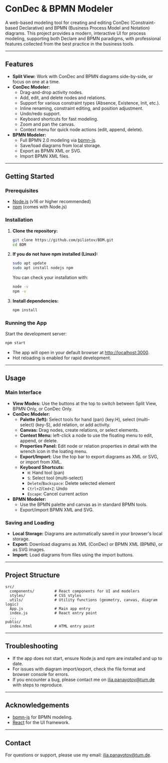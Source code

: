 # ConDec & BPMN Modeler

A web-based modeling tool for creating and editing ConDec (Constraint-based Declarative) and BPMN (Business Process Model and Notation) diagrams. This project provides a modern, interactive UI for process modeling, supporting both Declare and BPMN paradigms, with professional features collected from the best practice in the business tools.

---

## Features

- **Split View:** Work with ConDec and BPMN diagrams side-by-side, or focus on one at a time.
- **ConDec Modeler:**
  - Drag-and-drop activity nodes.
  - Add, edit, and delete nodes and relations.
  - Support for various constraint types (Absence, Existence, Init, etc.).
  - Inline renaming, constraint editing, and position adjustment.
  - Undo/redo support.
  - Keyboard shortcuts for fast modeling.
  - Zoom and pan the canvas.
  - Context menu for quick node actions (edit, append, delete).
- **BPMN Modeler:**
  - Full BPMN 2.0 modeling via [bpmn-js](https://github.com/bpmn-io/bpmn-js).
  - Save/load diagrams from local storage.
  - Export as BPMN XML or SVG.
  - Import BPMN XML files.

---

## Getting Started

### Prerequisites

- [Node.js](https://nodejs.org/) (v16 or higher recommended)
- [npm](https://www.npmjs.com/) (comes with Node.js)

### Installation

1. **Clone the repository:**
   ```bash
   git clone https://github.com/piliotov/BDM.git
   cd BDM
   ```

2. **If you do not have npm installed (Linux):**
   ```bash
   sudo apt update
   sudo apt install nodejs npm
   ```
   You can check your installation with:
   ```bash
   node -v
   npm -v
   ```

3. **Install dependencies:**
   ```bash
   npm install
   ```

### Running the App

Start the development server:

```bash
npm start
```

- The app will open in your default browser at [http://localhost:3000](http://localhost:3000).
- Hot reloading is enabled for rapid development.

---

## Usage

### Main Interface

- **View Modes:** Use the buttons at the top to switch between Split View, BPMN Only, or ConDec Only.
- **ConDec Modeler:**
  - **Palette (left):** Select tools for hand (pan) (key:H), select (multi-select) (key-S), add relation, or add activity.
  - **Canvas:** Drag nodes, create relations, or select elements.
  - **Context Menu:** left-click a node to use the floating menu to edit, append, or delete.
  - **Properties Panel:** Edit node or relation properties in detail with the wrench icon in the loating menu.
  - **Export/Import:** Use the top bar to export diagrams as XML or SVG, or import from XML.
  - **Keyboard Shortcuts:**
    - `H`: Hand tool (pan)
    - `S`: Select tool (multi-select)
    - `Delete`/`Backspace`: Delete selected element
    - `Ctrl+Z`/`Cmd+Z`: Undo
    - `Escape`: Cancel current action
- **BPMN Modeler:**
  - Use the BPMN palette and canvas as in standard BPMN tools.
  - Export/import BPMN XML and SVG.

### Saving and Loading

- **Local Storage:** Diagrams are automatically saved in your browser's local storage.
- **Export:** Download diagrams as XML (ConDec) or BPMN XML (BPMN), or as SVG images.
- **Import:** Load diagrams from files using the import buttons.

---

## Project Structure

```
src/
  components/         # React components for UI and modelers
  styles/             # CSS styles
  utils/              # Utility functions (geometry, canvas, diagram logic)
  App.js              # Main app entry
  index.js            # React entry point
  ...
public/
  index.html          # HTML entry point
```

---

## Troubleshooting

- If the app does not start, ensure Node.js and npm are installed and up to date.
- For issues with diagram import/export, check the file format and browser console for errors.
- If you encounter a bug, please contact me on [ilia.panayotov@tum.de](ilia.panayotov@tum.de) with steps to reproduce.

---

## Acknowledgements

- [bpmn-js](https://github.com/bpmn-io/bpmn-js) for BPMN modeling.
- [React](https://reactjs.org/) for the UI framework.


---

## Contact

For questions or support, please use my email: [ilia.panayotov@tum.de](ilia.panayotov@tum.de).


